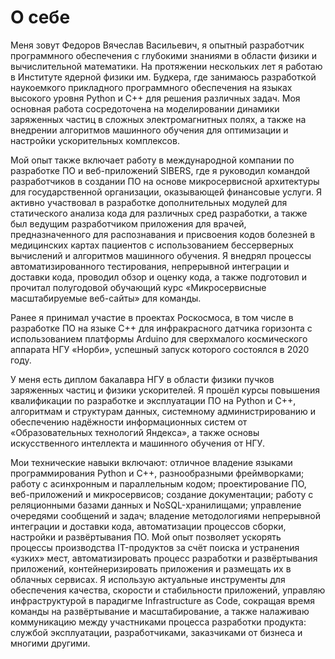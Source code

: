 # О себе

Меня зовут Федоров Вячеслав Васильевич, я опытный разработчик программного обеспечения с глубокими знаниями в области физики и вычислительной математики. На протяжении нескольких лет я работаю в Институте ядерной физики им. Будкера, где занимаюсь разработкой наукоемкого прикладного программного обеспечения на языках высокого уровня Python и C++ для решения различных задач. Моя основная работа сосредоточена на моделировании динамики заряженных частиц в сложных электромагнитных полях, а также на внедрении алгоритмов машинного обучения для оптимизации и настройки ускорительных комплексов.

Мой опыт также включает работу в международной компании по разработке ПО и веб-приложений SIBERS, где я руководил командой разработчиков в создании ПО на основе микросервисной архитектуры для государственной организации, оказывающей финансовые услуги. Я активно участвовал в разработке дополнительных модулей для статического анализа кода для различных сред разработки, а также был ведущим разработчиком приложения для врачей, предназначенного для распознавания и присвоения кодов болезней в медицинских картах пациентов с использованием бессерверных вычислений и алгоритмов машинного обучения. Я внедрял процессы автоматизированного тестирования, непрерывной интеграции и доставки кода, проводил обзор и оценку кода, а также подготовил и прочитал полугодовой обучающий курс «Микросервисные масштабируемые веб-сайты» для команды.

Ранее я принимал участие в проектах Роскосмоса, в том числе в разработке ПО на языке C++ для инфракрасного датчика горизонта с использованием платформы Arduino для сверхмалого космического аппарата НГУ «Норби», успешный запуск которого состоялся в 2020 году.

У меня есть диплом бакалавра НГУ в области физики пучков заряженных частиц и физики ускорителей. Я прошёл курсы повышения квалификации по разработке и эксплуатации ПО на Python и C++, алгоритмам и структурам данных, системному администрированию и обеспечению надёжности информационных систем от «Образовательных технологий Яндекса», а также основы искусственного интеллекта и машинного обучения от НГУ.

Мои технические навыки включают: отличное владение языками программирования Python и C++, разнообразными фреймворками; работу с асинхронным и параллельным кодом; проектирование ПО, веб-приложений и микросервисов; создание документации; работу с реляционными базами данных и NoSQL-хранилищами; управление очередями сообщений и задач; владение методологиями непрерывной интеграции и доставки кода, автоматизации процессов сборки, настройки и развёртывания ПО. Мой опыт позволяет ускорять процессы производства IT-продуктов за счёт поиска и устранения «узких» мест, автоматизировать процесс разработки и развёртывания приложений, контейнеризировать приложения и размещать их в облачных сервисах. Я использую актуальные инструменты для обеспечения качества, скорости и стабильности приложений, управляю инфраструктурой в парадигме Infrastructure as Code, сокращая время команды на развёртывание и масштабирование, а также налаживаю коммуникацию между участниками процесса разработки продукта: службой эксплуатации, разработчиками, заказчиками от бизнеса и многими другими.

